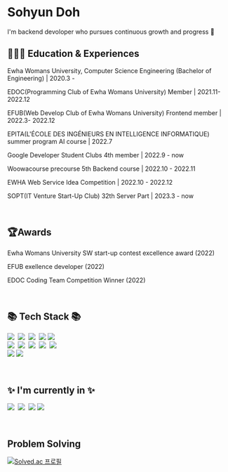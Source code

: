 
# Sohyun Doh
I'm backend devoloper who pursues continuous growth and progress 🐥

## 👩🏻‍🏫 Education &amp; Experiences
<p>Ewha Womans University, Computer Science Engineering (Bachelor of Engineering) | 2020.3 -</p>
<p>EDOC(Programming Club of Ewha Womans University) Member | 2021.11-2022.12</p>
<p>EFUB(Web Develop Club of Ewha Womans University) Frontend member | 2022.3- 2022.12</p>
<p>EPITA(L'ÉCOLE DES INGÉNIEURS EN INTELLIGENCE INFORMATIQUE) summer program AI course | 2022.7</p>
<p>Google Developer Student Clubs 4th member | 2022.9 - now</p>
<p>Woowacourse precourse 5th Backend course | 2022.10 - 2022.11</p>
<p>EWHA Web Service Idea Competition | 2022.10 - 2022.12</p>
<p>SOPT(IT Venture Start-Up Club) 32th Server Part | 2023.3 - now</p>
<br/>


## 🏆Awards
<p>Ewha Womans University SW start-up contest excellence award (2022)</p>
<p>EFUB exellence developer (2022)</p>
<p>EDOC Coding Team Competition Winner (2022)</p>

<br/>

 
## 📚 Tech Stack 📚
<p>
 <img src="https://img.shields.io/badge/Java-007396?style=flat-square&logo=Java&logoColor=white"/></a>&nbsp <img src="https://img.shields.io/badge/Python-3766AB?style=flat-square&logo=Python&logoColor=white"/></a>&nbsp <img src="https://img.shields.io/badge/C++-00599C?style=flat-square&logo=C%2B%2B&logoColor=white"/></a>&nbsp <img src="https://img.shields.io/badge/JavaScript-F7DF1E?style=flat-square&logo=JavaScript&logoColor=white"/></a>&nbsp<img src="https://img.shields.io/badge/C-A8B9CC?style=flat-square&logo=C&logoColor=white"/></a>    <br>
  <img src="https://img.shields.io/badge/Spring-6DB33F?style=flat-square&logo=Spring&logoColor=white"/></a>&nbsp
  <img src="https://img.shields.io/badge/SpringBoot-6DB33F?style=flat-square&logo=SpringBoot&logoColor=white"/></a>&nbsp
  <img src="https://img.shields.io/badge/React-61DAFB?style=flat-square&logo=React&logoColor=white"/></a>&nbsp
  <img src="https://img.shields.io/badge/PHP-777BB4?style=flat-square&logo=PHP&logoColor=white"/></a>&nbsp
  <img src="https://img.shields.io/badge/Kotlin-7F52FF?style=flat-square&logo=Kotlin&logoColor=white"/></a> <br>
  <img src="https://img.shields.io/badge/HTML5-E34F26?style=flat-square&logo=HTML5&logoColor=white"/></a> <img src="https://img.shields.io/badge/CSS3-1572B6?style=flat-square&logo=CSS3&logoColor=white"/></a> 

</p>



<br/>

## ✨ I'm currently in ✨
<p>
  <img src="https://img.shields.io/badge/Spring-6DB33F?style=flat-square&logo=Spring&logoColor=white"/></a>&nbsp
  <img src="https://img.shields.io/badge/SpringBoot-6DB33F?style=flat-square&logo=SpringBoot&logoColor=white"/></a>&nbsp
  <img src="https://img.shields.io/badge/Kotlin-7F52FF?style=flat-square&logo=Kotlin&logoColor=white"/></a> 
  <img src="https://img.shields.io/badge/Java-007396?style=flat-square&logo=Java&logoColor=white"/>
  <br>
</p>

<br/>

## Problem Solving
[![Solved.ac 프로필](http://mazassumnida.wtf/api/v2/generate_badge?boj=lyny123)](https://solved.ac/lyny123)

